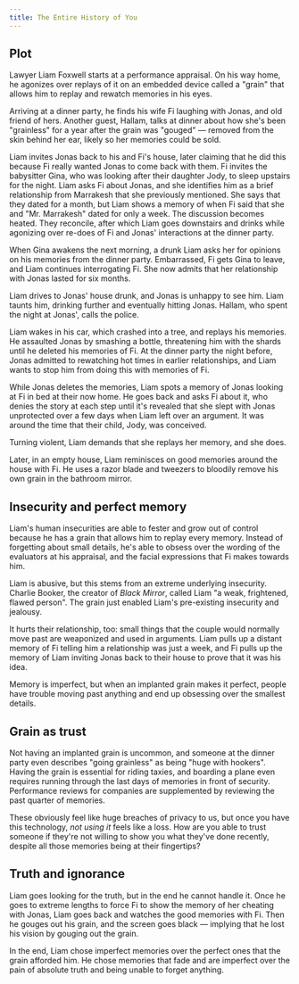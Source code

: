 ```yaml
---
title: The Entire History of You
---
```

## Plot

Lawyer Liam Foxwell starts at a performance appraisal. On his way home, he agonizes over replays of it on an embedded device called a "grain" that allows him to replay and rewatch memories in his eyes.

Arriving at a dinner party, he finds his wife Fi laughing with Jonas, and old friend of hers. Another guest, Hallam, talks at dinner about how she's been "grainless" for a year after the grain was "gouged" — removed from the skin behind her ear, likely so her memories could be sold.

Liam invites Jonas back to his and Fi's house, later claiming that he did this because Fi really wanted Jonas to come back with them. Fi invites the babysitter Gina, who was looking after their daughter Jody, to sleep upstairs for the night. Liam asks Fi about Jonas, and she identifies him as a brief relationship from Marrakesh that she previously mentioned. She says that they dated for a month, but Liam shows a memory of when Fi said that she and "Mr. Marrakesh" dated for only a week. The discussion becomes heated. They reconcile, after which Liam goes downstairs and drinks while agonizing over re-does of Fi and Jonas' interactions at the dinner party.

When Gina awakens the next morning, a drunk Liam asks her for opinions on his memories from the dinner party. Embarrassed, Fi gets Gina to leave, and Liam continues interrogating Fi. She now admits that her relationship with Jonas lasted for six months.

Liam drives to Jonas' house drunk, and Jonas is unhappy to see him. Liam taunts him, drinking further and eventually hitting Jonas. Hallam, who spent the night at Jonas', calls the police.

Liam wakes in his car, which crashed into a tree, and replays his memories. He assaulted Jonas by smashing a bottle, threatening him with the shards until he deleted his memories of Fi. At the dinner party the night before, Jonas admitted to rewatching hot times in earlier relationships, and Liam wants to stop him from doing this with memories of Fi.

While Jonas deletes the memories, Liam spots a memory of Jonas looking at Fi in bed at their now home. He goes back and asks Fi about it, who denies the story at each step until it's revealed that she slept with Jonas unprotected over a few days when Liam left over an argument. It was around the time that their child, Jody, was conceived.

Turning violent, Liam demands that she replays her memory, and she does.

Later, in an empty house, Liam reminisces on good memories around the house with Fi. He uses a razor blade and tweezers to bloodily remove his own grain in the bathroom mirror.


## Insecurity and perfect memory

Liam's human insecurities are able to fester and grow out of control because he has a grain that allows him to replay every memory. Instead of forgetting about small details, he's able to obsess over the wording of the evaluators at his appraisal, and the facial expressions that Fi makes towards him.

Liam is abusive, but this stems from an extreme underlying insecurity. Charlie Booker, the creator of _Black Mirror_, called Liam "a weak, frightened, flawed person". The grain just enabled Liam's pre-existing insecurity and jealousy.

It hurts their relationship, too: small things that the couple would normally move past are weaponized and used in arguments. Liam pulls up a distant memory of Fi telling him a relationship was just a week, and Fi pulls up the memory of Liam inviting Jonas back to their house to prove that it was his idea.

Memory is imperfect, but when an implanted grain makes it perfect, people have trouble moving past anything and end up obsessing over the smallest details.


## Grain as trust

Not having an implanted grain is uncommon, and someone at the dinner party even describes "going grainless" as being "huge with hookers". Having the grain is essential for riding taxies, and boarding a plane even requires running through the last days of memories in front of security. Performance reviews for companies are supplemented by reviewing the past quarter of memories.

These obviously feel like huge breaches of privacy to us, but once you have this technology, _not using it_ feels like a loss. How are you able to trust someone if they're not willing to show you what they've done recently, despite all those memories being at their fingertips?


## Truth and ignorance

Liam goes looking for the truth, but in the end he cannot handle it. Once he goes to extreme lengths to force Fi to show the memory of her cheating with Jonas, Liam goes back and watches the good memories with Fi. Then he gouges out his grain, and the screen goes black — implying that he lost his vision by gouging out the grain.

In the end, Liam chose imperfect memories over the perfect ones that the grain afforded him. He chose memories that fade and are imperfect over the pain of absolute truth and being unable to forget anything.
